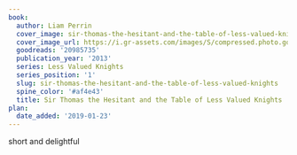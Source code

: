 ```yaml
---
book:
  author: Liam Perrin
  cover_image: sir-thomas-the-hesitant-and-the-table-of-less-valued-knights.jpg
  cover_image_url: https://i.gr-assets.com/images/S/compressed.photo.goodreads.com/books/1539480751l/20985735._SX98_.jpg
  goodreads: '20985735'
  publication_year: '2013'
  series: Less Valued Knights
  series_position: '1'
  slug: sir-thomas-the-hesitant-and-the-table-of-less-valued-knights
  spine_color: '#af4e43'
  title: Sir Thomas the Hesitant and the Table of Less Valued Knights
plan:
  date_added: '2019-01-23'
---
```


short and delightful
